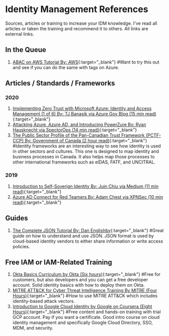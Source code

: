 # Identity Management References

Sources, articles or training to increase your IDM knowledge. I've read all articles or taken the training and recommend it to others. All links are external links.

## In the Queue
1. [ABAC on AWS Tutorial By: AWS](https://docs.aws.amazon.com/IAM/latest/UserGuide/tutorial_attribute-based-access-control.html){:target="_blank"} #Want to try this out and see if you can do the same with tags on Azure.

## Articles / Standards / Frameworks

### 2020
1. [Implementing Zero Trust with Microsoft Azure: Identity and Access Management (1 of 6) By: TJ Banasik via Azure Gov Blog (15 min read)](https://devblogs.microsoft.com/azuregov/implementing-zero-trust-with-microsoft-azure-identity-and-access-management-1-of-6/){:target="_blank"}
2. [Attacking Azure, Azure AD, and Introducing PowerZure By: Ryan Hausknecht via SpectorOps (14 min read)](https://posts.specterops.io/attacking-azure-azure-ad-and-introducing-powerzure-ca70b330511a){:target="_blank"}
3. [The Public Sector Profile of the Pan-Canadian Trust Framework (PCTF-CCP) By: Government of Canada (2 hour read)](https://canada-ca.github.io/PCTF-CCP/){:target="_blank"} #Identity frameworks are an interesting way to see how identity is used in other sectors and cultures. This one is designed to map identity and business processes in Canada. It also helps map those processes to other international frameworks such as eIDAS, FATF, and UNCITRAL.

### 2019
1. [Introduction to Self-Soverign Identity By: Juin Chiu via Medium (11 min read)](https://medium.com/unitychain/intro-to-ssi-7cdac15251a7){:target="_blank"}
2. [Azure AD Connect for Red Teamers By: Adam Chest via XPNSec (10 min read)](https://blog.xpnsec.com/azuread-connect-for-redteam/){:target="_blank"}

## Guides

1. [The Complete JSON Tutorial By: Dan Englishby](https://www.codewall.co.uk/the-complete-json-tutorial-quickly-learn-json/){:target="_blank"} #Great guide on how to understand and use JSON. JSON format is used by cloud-based identity vendors to either share information or write access policies.

## Free IAM or IAM-Related Training

1. [Okta Basics Curriculum by Okta (Six hours)](https://www.okta.com/training/okta-basics-curriculum-for-workforce-identity/){:target="_blank"} #Free for customers, but also developers and you can get a free developer account. Solid identity basics with how to deploy them on Okta.
2. [MITRE ATT&CK for Cyber Threat Intelligence Training By MITRE (Four Hours)](https://attack.mitre.org/resources/training/cti/){:target="_blank"} #How to use MITRE ATT&CK which includes identity-based attack vectors.
3. [Introduction to Google Cloud Identity by Google on Coursera (Eight Hours)](https://www.coursera.org/learn/cloud-identity){:target="_blank"} #Free content and hands-on training with trial GCP account. Pay if you want a certificate. Good intro course on cloud identity management and specifically Google Cloud Directory, SSO, MDM, and security.
